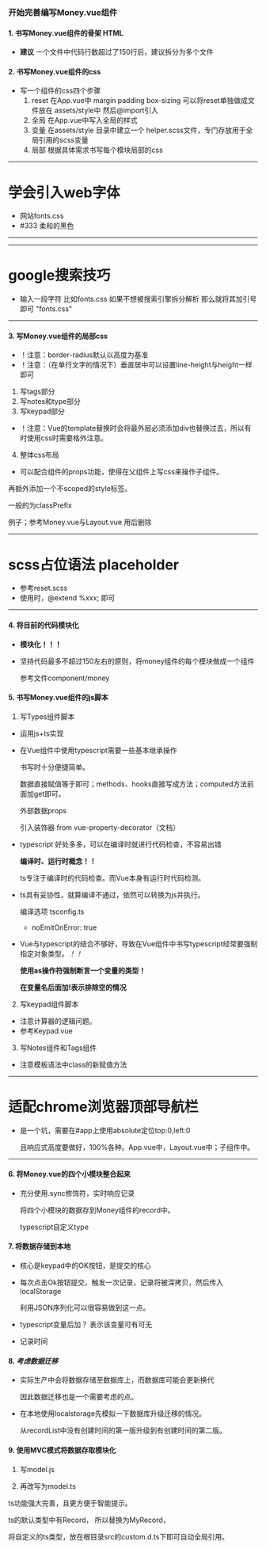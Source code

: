 ### 开始完善编写Money.vue组件

#### 1. 书写Money.vue组件的骨架 HTML
* **建议** 一个文件中代码行数超过了150行后，建议拆分为多个文件

#### 2. 书写Money.vue组件的css
* 写一个组件的css四个步骤
  1. reset  在App.vue中
     margin padding box-sizing
     可以将reset单独做成文件放在 assets/style中
     然后@import引入
  2. 全局
     在App.vue中写入全局的样式
  3. 变量
     在assets/style 目录中建立一个 helper.scss文件，专门存放用于全局引用的scss变量
  4. 局部
    根据具体需求书写每个模块局部的css
  
----------------------------------
# 学会引入web字体
* 网站fonts.css
* #333 柔和的黑色
----------------------------------

----------------------------------
# google搜索技巧
* 输入一段字符 比如fonts.css  如果不想被搜索引擎拆分解析
那么就将其加引号即可 "fonts.css"
----------------------------------

#### 3. 写Money.vue组件的局部css
* ！注意：border-radius默认以高度为基准
* ！注意：（在单行文字的情况下）垂直居中可以设置line-height与height一样即可

1. 写tags部分
2. 写notes和type部分
3. 写keypad部分

* ！注意：Vue的template替换时会将最外层必须添加div也替换过去，所以有时使用css时需要格外注意。

4. 整体css布局
  * 可以配合组件的props功能，使得在父组件上写css来操作子组件。

  再额外添加一个不scoped的style标签。

  一般的为classPrefix
  
  例子；参考Money.vue与Layout.vue 用后删除

----------------------------------
# scss占位语法 placeholder
* 参考reset.scss
* 使用时，@extend %xxx;  即可
----------------------------------

#### 4. 将目前的代码模块化
* **模块化！！！**
* 坚持代码最多不超过150左右的原则，将money组件的每个模块做成一个组件

  参考文件component/money

#### 5. 书写Money.vue组件的js脚本
1. 写Types组件脚本
* 运用js+ts实现
* 在Vue组件中使用typescript需要一些基本继承操作

  书写时十分便捷简单。

  数据直接赋值等于即可；methods、hooks直接写成方法；computed方法前面加get即可。

  外部数据props

  引入装饰器  from vue-property-decorator（文档）
* typescript 好处多多，可以在编译时就进行代码检查，不容易出错

  **编译时、运行时概念！！**

  ts专注于编译时的代码检查。而Vue本身有运行时代码检测。

* ts具有妥协性，就算编译不通过，依然可以转换为js并执行。

  编译选项 tsconfig.ts
  * noEmitOnError: true
  
* Vue与typescript的结合不够好，导致在Vue组件中书写typescript经常要强制指定对象类型。*！！*

  **使用as操作符强制断言一个变量的类型！**

  **在变量名后面加!表示排除空的情况**

2. 写keypad组件脚本
* 注意计算器的逻辑问题。
* 参考Keypad.vue  

3. 写Notes组件和Tags组件
* 注意模板语法中class的新赋值方法

--------------------------------
# 适配chrome浏览器顶部导航栏
* 是一个坑，需要在#app上使用absolute定位top:0,left:0

  且响应式高度要做好，100%各种。App.vue中，Layout.vue中；子组件中。
---------------------------------

#### 6. 将Money.vue的四个小模块整合起来
* 充分使用.sync修饰符，实时响应记录

  将四个小模块的数据存到Money组件的record中。

  typescript自定义type

#### 7. 将数据存储到本地
* 核心是keypad中的OK按钮，是提交的核心
* 每次点击Ok按钮提交，触发一次记录，记录将被深拷贝，然后传入localStorage

  利用JSON序列化可以很容易做到这一点。

* typescript变量后加？  表示该变量可有可无
* 记录时间

#### 8. *考虑数据迁移*
* 实际生产中会将数据存储至数据库上，而数据库可能会更新换代

  因此数据迁移也是一个需要考虑的点。

* 在本地使用localstorage先模拟一下数据库升级迁移的情况。

  从recordList中没有创建时间的第一版升级到有创建时间的第二版。

#### 9. 使用MVC模式将数据存取模块化
1. 写model.js 

2. 再改写为model.ts

  ts功能强大完善，且更方便于智能提示。

  ts的默认类型中有Record， 所以替换为MyRecord，

  将自定义的ts类型，放在根目录src的custom.d.ts下即可自动全局引用。

